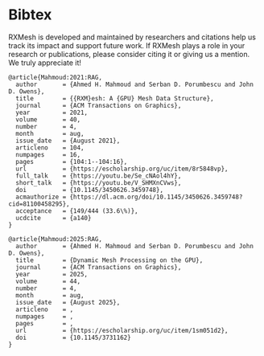 # **Bibtex**

RXMesh is developed and maintained by researchers and citations help us track its impact and support future work. If RXMesh plays a role in your research or publications, please consider citing it or giving us a mention. We truly appreciate it!

```
@article{Mahmoud:2021:RAG,
  author       = {Ahmed H. Mahmoud and Serban D. Porumbescu and John D. Owens},
  title        = {{RXM}esh: A {GPU} Mesh Data Structure},
  journal      = {ACM Transactions on Graphics},
  year         = 2021,
  volume       = 40,
  number       = 4,
  month        = aug,
  issue_date   = {August 2021},
  articleno    = 104,
  numpages     = 16,
  pages        = {104:1--104:16},
  url          = {https://escholarship.org/uc/item/8r5848vp},
  full_talk    = {https://youtu.be/Se_cNAol4hY},
  short_talk   = {https://youtu.be/V_SHMXnCVws},
  doi          = {10.1145/3450626.3459748},
  acmauthorize = {https://dl.acm.org/doi/10.1145/3450626.3459748?cid=81100458295},
  acceptance   = {149/444 (33.6\%)},
  ucdcite      = {a140}
}
```


```
@article{Mahmoud:2025:RAG,
  author       = {Ahmed H. Mahmoud and Serban D. Porumbescu and John D. Owens},
  title        = {Dynamic Mesh Processing on the GPU},
  journal      = {ACM Transactions on Graphics},
  year         = 2025,
  volume       = 44,
  number       = 4,
  month        = aug,
  issue_date   = {August 2025},
  articleno    = ,
  numpages     = ,
  pages        = ,
  url          = {https://escholarship.org/uc/item/1sm051d2},
  doi          = {10.1145/3731162}  
}
```